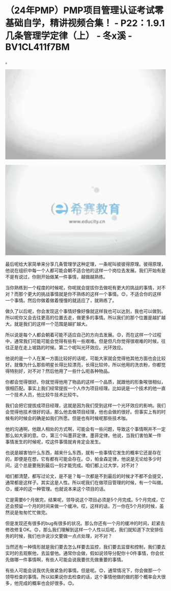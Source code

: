 # （24年PMP）PMP项目管理认证考试零基础自学，精讲视频合集！ - P22：1.9.1几条管理学定律（上） - 冬x溪 - BV1CL411f7BM

。

![](img/ed4c8216b1742d5120a79512d784148c_1.png)

![](img/ed4c8216b1742d5120a79512d784148c_2.png)

最后呢给大家简单来分享几条管理学这种定理，一条呢叫彼彼得原理。彼得原理，他说在组织中每一个人都可能会朝不适合他的这样一个岗位去发展。我们开始有是不是有说过，你刚开始做某一件事情，越做越熟练。

当你熟练到一个程度的时候呢，你呢就会提拔你去做呃有更大的挑战的事情，对不对？而那个更大的挑战事情就是你不熟练的这样一个事情。😊，不适合你的这样一个事情。然后你做着做着慢慢的就适应了，就熟练了。

做久了以后呢，你会发现这个事情好像好像就这样我也可以达到，我也可以做到。所以呢你又会去往更高的位置去走，做更多的事情。所以我们的那个位置是越扩越大。就是我们的这样一个范围是越扩越大。

所以说是每个人都会朝着可能不适应自己的方向去发展。😊，而在这样一个过程中，通常我们可能可能会觉得有些有一些艰难。但是但凡你觉得很艰难的时候，往往正是在走上坡路的时候。第二个呢叫光环效应。光环效应。

他说的是一个人在某一方面比较好的话呢，可能大家就会觉得他其他方面也会比较好。就像为什么那些明星长得比较漂亮，长得比较帅，所以他用的洗衣粉，你都觉得特别好，对不对？然后他用了一些什么呃各种物品。

你都会觉得很好。你就觉得他用了物品的这样一个品质，就跟他的形象唉很相似，很相匹配。事实上我们经常提拔一个人作为项目经理。比如说是一个技术的他一直一个技术人员，他比较牛技术比较牛。

我们会把它提拔成项目经理，这就是因为我们受到这样一个光环效应的影响。我们会觉得他技术很好的话，那么他去做项目经理，他也会做的很好。但事实上有的时候有的时候会的确是如我们所愿。但是也有时候呢那些技术咖。

他的沟通啊，他跟人相处的方式啊，可能会有一些问题，导致这个事情啊并不一定那么如大家的意。😊，第三个叫墨菲定律。墨菲定律。他说，当我们害怕某一件事情发生的时候呢，哎这件事情就肯肯定会发生。

也说是越害怕什么东西，越来什么东西，就有一些事情它发生的概率它还是存在的，即便是在想，它有都有可能会存在。😊，帕金森定律，他说是无论给多少时间，这个总是要拖到最后一刻才能完成。咱们都上过大学，对不对？

咱们都清楚，都写过论文，是不是？每一次都是不到最后的时候才不都不会提交，通常都是这样子。其实这是人性。所以呢我们在做项目管理的时候，有一个叫做。😊，缓冲的这一种管理。也就说本来这个项目的话。

它是需要6个月做完，结果呢，领导说这个项目必须是5个月完成。5个月完成，它还会预留一个月的时间来做一个缓冲。哎，这样的话，万一你在5个月的时候，虽然说是匆匆忙忙做完。

但是发现还有很多的bug有很多的状况。那么你还有一个月的缓冲的时间，赶紧去修改修复OK。😊，那么我们理解到这样一个人性以后呢，我们就知道下次安排任务的时候，我们也许说沙文要做一点点处理，对不对？

当然还有一种情形就是我们要去怎么样要去监控，我们要去监督和控制，我们要去实时的去观察他，去监督他。通常你会做，假如说领导分配你十0件事情，你会优先做哪一件事情啊，有些人可能会说我要优先做重要的事情。

有些人可能会说我优先做紧急的事情。但是呢。😊，通常情况下，你会做那一个领导检查的事情。所以如果说你去检查的话，这个事情他做的做的那个概率会大很多，他完成的概率也会好很多。😊。

